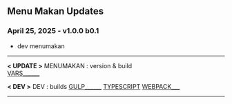 ## Menu Makan Updates

### April 25, 2025 - v1.0.0 b0.1
- dev menumakan

------------------------------------------------------------------

**< UPDATE >**
MENUMAKAN : version & build  
[VARS______](../sheety/menumakan/_vars.pug)  

**< DEV >**
DEV : builds
[GULP______](../gulpfile.js)
[TYPESCRIPT](../tsconfig.json)
[WEBPACK___](../webpack.config.js)

------------------------------------------------------------------
